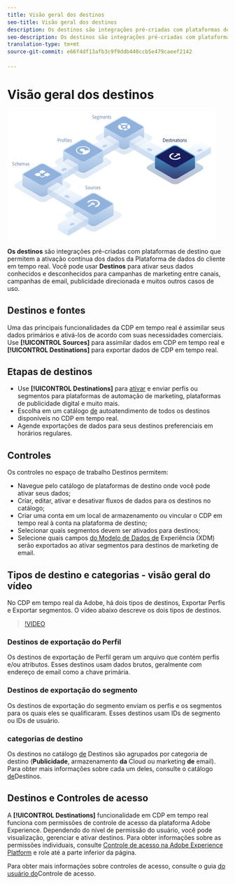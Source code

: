 ```yaml
---
title: Visão geral dos destinos
seo-title: Visão geral dos destinos
description: Os destinos são integrações pré-criadas com plataformas de destino que permitem a ativação contínua de dados da Plataforma de dados do cliente em tempo real. Você pode usar Destinos na Plataforma de dados do cliente em tempo real da Adobe para ativar seus dados conhecidos e desconhecidos para campanhas de marketing entre canais, campanhas de email, anúncios direcionados e muitos outros casos de uso.
seo-description: Os destinos são integrações pré-criadas com plataformas de destino que permitem a ativação contínua de dados da Plataforma de dados do cliente em tempo real. Você pode usar Destinos na Plataforma de dados do cliente em tempo real da Adobe para ativar seus dados conhecidos e desconhecidos para campanhas de marketing entre canais, campanhas de email, anúncios direcionados e muitos outros casos de uso.
translation-type: tm+mt
source-git-commit: e66f4df13afb3c9f9ddb440ccb5e479caeef2142

---
```



# Visão geral dos destinos

![Banner de visão geral de destinos](/help/rtcdp/destinations/assets/destinations-overview-banner.png)

**Os destinos** são integrações pré-criadas com plataformas de destino que permitem a ativação contínua dos dados da Plataforma de dados do cliente em tempo real. Você pode usar **Destinos** para ativar seus dados conhecidos e desconhecidos para campanhas de marketing entre canais, campanhas de email, publicidade direcionada e muitos outros casos de uso.

## Destinos e fontes

Uma das principais funcionalidades da CDP em tempo real é assimilar seus dados primários e ativá-los de acordo com suas necessidades comerciais. Use **[!UICONTROL Sources]** para assimilar dados em CDP em tempo real e **[!UICONTROL Destinations]** para exportar dados de CDP em tempo real.

## Etapas de destinos

* Use **[!UICONTROL Destinations]** para [ativar](/help/rtcdp/destinations/activate-destinations.md) e enviar perfis ou segmentos para plataformas de automação de marketing, plataformas de publicidade digital e muito mais.
* Escolha em um catálogo [de](/help/rtcdp/destinations/destinations-catalog.md) autoatendimento de todos os destinos disponíveis no CDP em tempo real.
* Agende exportações de dados para seus destinos preferenciais em horários regulares.

## Controles

Os controles no espaço de trabalho [](/help/rtcdp/destinations/destinations-workspace.md) Destinos permitem:

* Navegue pelo catálogo de plataformas de destino onde você pode ativar seus dados;
* Criar, editar, ativar e desativar fluxos de dados para os destinos no catálogo;
* Criar uma conta em um local de armazenamento ou vincular o CDP em tempo real à conta na plataforma de destino;
* Selecionar quais segmentos devem ser ativados para destinos;
* Selecione quais campos [do Modelo de Dados de](https://www.adobe.io/apis/experienceplatform/home/xdm/xdmservices.html#!api-specification/markdown/narrative/technical_overview/schema_registry/xdm_system/xdm_system_in_experience_platform.md) Experiência (XDM) serão exportados ao ativar segmentos para destinos de marketing de email.

## Tipos de destino e categorias - visão geral do vídeo

No CDP em tempo real da Adobe, há dois tipos de destinos, Exportar Perfis e Exportar segmentos. O vídeo abaixo descreve os dois tipos de destinos.

>[!VIDEO](https://video.tv.adobe.com/v/29707?quality=12)

### Destinos de exportação do Perfil

Os destinos de exportação de Perfil geram um arquivo que contém perfis e/ou atributos. Esses destinos usam dados brutos, geralmente com endereço de email como a chave primária.

### Destinos de exportação do segmento

Os destinos de exportação do segmento enviam os perfis e os segmentos para os quais eles se qualificaram. Esses destinos usam IDs de segmento ou IDs de usuário.

### categorias de destino

Os destinos no catálogo [de](/help/rtcdp/destinations/destinations-catalog.md) Destinos são agrupados por categoria de destino (**Publicidade**, armazenamento **da** Cloud ou marketing **de** email). Para obter mais informações sobre cada um deles, consulte o catálogo [de](/help/rtcdp/destinations/destinations-catalog.md)Destinos.

## Destinos e Controles de acesso

A **[!UICONTROL Destinations]** funcionalidade em CDP em tempo real funciona com permissões de controle de acesso da plataforma Adobe Experience. Dependendo do nível de permissão do usuário, você pode visualização, gerenciar e ativar destinos. Para obter informações sobre as permissões individuais, consulte [Controle de acesso na Adobe Experience Platform](https://www.adobe.io/apis/experienceplatform/home/permissions-and-sandboxes/permissions-and-sandboxes.html#!api-specification/markdown/narrative/technical_overview/access-control/access-control-overview.md) e role até a parte inferior da página.

Para obter mais informações sobre controles de acesso, consulte o guia [do usuário do](https://www.adobe.io/apis/experienceplatform/home/permissions-and-sandboxes/permissions-and-sandboxes.html#!api-specification/markdown/narrative/technical_overview/access-control/access-control-user-guide.md)Controle de acesso.